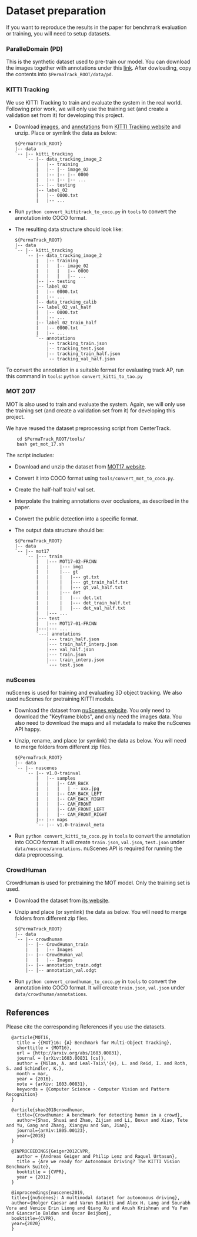 # Dataset preparation

If you want to reproduce the results in the paper for benchmark evaluation or training, you will need to setup datasets.

### ParalleDomain (PD)

This is the synthetic dataset used to pre-train our model. You can download the images together with annotations under this [link](https://tri-ml-public.s3.amazonaws.com/datasets/pd_release.tar.gz). After dowloading, copy the contents into `$PermaTrack_ROOT/data/pd`.

### KITTI Tracking

We use KITTI Tracking to train and evaluate the system in the real world. Following prior work, we will only use the training set (and create a validation set from it) for developing this project.

- Download [images](http://www.cvlibs.net/download.php?file=data_tracking_image_2.zip), and [annotations](http://www.cvlibs.net/download.php?file=data_tracking_label_2.zip) from [KITTI Tracking website](http://www.cvlibs.net/datasets/kitti/eval_tracking.php) and unzip. Place or symlink the data as below:

  ~~~
  ${PermaTrack_ROOT}
  |-- data
  `-- |-- kitti_tracking
      `-- |-- data_tracking_image_2
          |   |-- training
          |   |-- |-- image_02
          |   |-- |-- |-- 0000
          |   |-- |-- |-- ...
          |-- |-- testing
          |-- label_02
          |   |-- 0000.txt
          |   |-- ...
  ~~~

- Run `python convert_kittitrack_to_coco.py` in `tools` to convert the annotation into COCO format. 
- The resulting data structure should look like:

  ~~~
  ${PermaTrack_ROOT}
  |-- data
  `-- |-- kitti_tracking
      `-- |-- data_tracking_image_2
          |   |-- training
          |   |   |-- image_02
          |   |   |   |-- 0000
          |   |   |   |-- ...
          |-- |-- testing
          |-- label_02
          |   |-- 0000.txt
          |   |-- ...
          |-- data_tracking_calib
          |-- label_02_val_half
          |   |-- 0000.txt
          |   |-- ...
          |-- label_02_train_half
          |   |-- 0000.txt
          |   |-- ...
          `-- annotations
              |-- tracking_train.json
              |-- tracking_test.json
              |-- tracking_train_half.json
              `-- tracking_val_half.json
  ~~~

To convert the annotation in a suitable format for evaluating track AP, run this command in `tools`: `python convert_kitti_to_tao.py` 

### MOT 2017

MOT is also used to train and evaluate the system. Again, we will only use the training set (and create a validation set from it) for developing this project.

We have reused the dataset preprocessing script from CenterTrack.

~~~
    cd $PermaTrack_ROOT/tools/
    bash get_mot_17.sh
~~~

The script includes:

- Download and unzip the dataset from [MOT17 website](https://motchallenge.net/data/MOT17/).
- Convert it into COCO format using `tools/convert_mot_to_coco.py`.
- Create the half-half train/ val set.
- Interpolate the training annotations over occlusions, as described in the paper.
- Convert the public detection into a specific format.
- The output data structure should be:

  ~~~
  ${PermaTrack_ROOT}
  |-- data
  `-- |-- mot17
      `-- |--- train
          |   |--- MOT17-02-FRCNN
          |   |    |--- img1
          |   |    |--- gt
          |   |    |   |--- gt.txt
          |   |    |   |--- gt_train_half.txt
          |   |    |   |--- gt_val_half.txt
          |   |    |--- det
          |   |    |   |--- det.txt
          |   |    |   |--- det_train_half.txt
          |   |    |   |--- det_val_half.txt
          |   |--- ...
          |--- test
          |   |--- MOT17-01-FRCNN
          |---|--- ...
          `---| annotations
              |--- train_half.json
              |--- train_half_interp.json
              |--- val_half.json
              |--- train.json
              |--- train_interp.json
              `--- test.json
  ~~~


### nuScenes

nuScenes is used for training and evaluating 3D object tracking. We also used nuScenes for pretraining KITTI models.


- Download the dataset from [nuScenes website](https://www.nuscenes.org/download). You only need to download the "Keyframe blobs", and only need the images data. You also need to download the maps and all metadata to make the nuScenes API happy.


- Unzip, rename, and place (or symlink) the data as below. You will need to merge folders from different zip files.

  ~~~
  ${PermaTrack_ROOT}
  |-- data
  `-- |-- nuscenes
      `-- |-- v1.0-trainval
          |   |-- samples
          |   |   |-- CAM_BACK
          |   |   |   | -- xxx.jpg
          |   |   |-- CAM_BACK_LEFT
          |   |   |-- CAM_BACK_RIGHT
          |   |   |-- CAM_FRONT
          |   |   |-- CAM_FRONT_LEFT
          |   |   |-- CAM_FRONT_RIGHT
          |-- |-- maps
          `-- |-- v1.0-trainval_meta
  ~~~

- Run `python convert_kitti_to_coco.py` in `tools` to convert the annotation into COCO format. It will create `train.json`, `val.json`, `test.json` under `data/nuscenes/annotations`. nuScenes API is required for running the data preprocessing.

### CrowdHuman

CrowdHuman is used for pretraining the MOT model. Only the training set is used.

- Download the dataset from [its website](https://www.crowdhuman.org/download.html).

- Unzip and place (or symlink) the data as below. You will need to merge folders from different zip files.

  ~~~
  ${PermaTrack_ROOT}
  |-- data
  `-- |-- crowdhuman
      |-- |-- CrowdHuman_train
      |   |   |-- Images
      |-- |-- CrowdHuman_val
      |   |   |-- Images
      |-- |-- annotation_train.odgt
      |-- |-- annotation_val.odgt
  ~~~

- Run `python convert_crowdhuman_to_coco.py` in `tools` to convert the annotation into COCO format. It will create `train.json`, `val.json` under `data/crowdhuman/annotations`.


## References
Please cite the corresponding References if you use the datasets.

~~~
  @article{MOT16,
    title = {{MOT}16: {A} Benchmark for Multi-Object Tracking},
    shorttitle = {MOT16},
    url = {http://arxiv.org/abs/1603.00831},
    journal = {arXiv:1603.00831 [cs]},
    author = {Milan, A. and Leal-Taix\'{e}, L. and Reid, I. and Roth, S. and Schindler, K.},
    month = mar,
    year = {2016},
    note = {arXiv: 1603.00831},
    keywords = {Computer Science - Computer Vision and Pattern Recognition}
  }

  @article{shao2018crowdhuman,
    title={Crowdhuman: A benchmark for detecting human in a crowd},
    author={Shao, Shuai and Zhao, Zijian and Li, Boxun and Xiao, Tete and Yu, Gang and Zhang, Xiangyu and Sun, Jian},
    journal={arXiv:1805.00123},
    year={2018}
  }

  @INPROCEEDINGS{Geiger2012CVPR,
    author = {Andreas Geiger and Philip Lenz and Raquel Urtasun},
    title = {Are we ready for Autonomous Driving? The KITTI Vision Benchmark Suite},
    booktitle = {CVPR},
    year = {2012}
  }

  @inproceedings{nuscenes2019,
  title={{nuScenes}: A multimodal dataset for autonomous driving},
  author={Holger Caesar and Varun Bankiti and Alex H. Lang and Sourabh Vora and Venice Erin Liong and Qiang Xu and Anush Krishnan and Yu Pan and Giancarlo Baldan and Oscar Beijbom},
  booktitle={CVPR},
  year={2020}
  }
~~~
